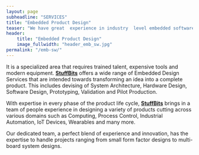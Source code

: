 ```yaml
---
layout: page
subheadline: "SERVICES"
title: "Embedded Product Design"
teaser: "We have great  experience in industry  level embedded software development. Our team is in continuous process to develop technology stacks that can be used for our own products or can be integrated into your product development solutions."
header:
    title: "Embedded Product Design"
    image_fullwidth: "header_emb_sw.jpg"
permalink: "/emb-sw/"
---
```

It is a specialized area that requires trained talent, expensive tools and modern equipment. **[StuffBits](https://stuffbits.in)** offers a wide range of Embedded Design Services that are intended towards transforming an idea into a complete product. This includes devising of System Architecture, Hardware Design, Software Design, Prototyping, Validation and Pilot Production.

With expertise in every phase of the product life cycle, **[StuffBits](https://stuffbits.in)** brings in a team of people experience in designing a variety of products cutting across various domains such as Computing, Process Control, Industrial Automation, IoT Devices, Wearables and many more.

Our dedicated team, a perfect blend of experience and innovation, has the expertise to handle projects ranging from small form factor designs to multi-board system designs.
